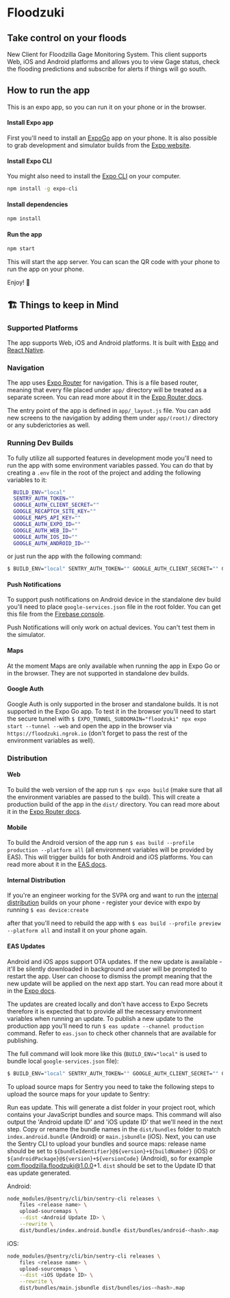 # Floodzuki
## Take control on your floods

New Client for Floodzilla Gage Monitoring System.
This client supports Web, iOS and Android platforms and allows you to view Gage status, check the flooding predictions and subscribe for alerts if things will go south.

## How to run the app

This is an expo app, so you can run it on your phone or in the browser.

#### Install Expo app

First you'll need to install an [ExpoGo](https://expo.dev/client) app on your phone. It is also possible to grab development and simulator builds from the [Expo website](https://expo.dev/accounts/floodzilla-svpa/projects/floodzuki/builds).

#### Install Expo CLI

You might also need to install the [Expo CLI](https://docs.expo.dev/workflow/expo-cli/) on your computer.

```bash
npm install -g expo-cli
```

#### Install dependencies

```bash
npm install
```

#### Run the app

```bash
npm start
```

This will start the app server. You can scan the QR code with your phone to run the app on your phone.

Enjoy! 🥳


## 🏗️ Things to keep in Mind

### Supported Platforms
The app supports Web, iOS and Android platforms. It is built with [Expo](https://expo.dev/) and [React Native](https://reactnative.dev/).

### Navigation
The app uses [Expo Router](https://expo.github.io/router/docs) for navigation. This is a file based router, meaning that every file placed under `app/` directory will be treated as a separate screen. You can read more about it in the [Expo Router docs](https://expo.github.io/router/docs).

The entry point of the app is defined in `app/_layout.js` file. You can add new screens to the navigation by adding them under `app/(root)/` directory or any subderictories as well.

### Running Dev Builds
To fully utilize all supported features in development mode you'll need to run the app with some environment variables passed. You can do that by creating a `.env` file in the root of the project and adding the following variables to it:

```bash
  BUILD_ENV="local"
  SENTRY_AUTH_TOKEN=""
  GOOGLE_AUTH_CLIENT_SECRET=""
  GOOGLE_RECAPTCH_SITE_KEY=""
  GOOGLE_MAPS_API_KEY=""
  GOOGLE_AUTH_EXPO_ID=""
  GOOGLE_AUTH_WEB_ID=""
  GOOGLE_AUTH_IOS_ID=""
  GOOGLE_AUTH_ANDROID_ID=""
```

or just run the app with the following command:

```bash
$ BUILD_ENV="local" SENTRY_AUTH_TOKEN="" GOOGLE_AUTH_CLIENT_SECRET="" GOOGLE_RECAPTCH_SITE_KEY="" GOOGLE_MAPS_API_KEY="" GOOGLE_AUTH_EXPO_ID="" GOOGLE_AUTH_WEB_ID="" GOOGLE_AUTH_IOS_ID="" GOOGLE_AUTH_ANDROID_ID="" npx expo start
```

#### Push Notifications
To support push notifications on Android device in the standalone dev build you'll need to place `google-services.json` file in the root folder. You can get this file from the [Firebase console](https://console.firebase.google.com/).

Push Notifications will only work on actual devices. You can't test them in the simulator.


#### Maps
At the moment Maps are only available when running the app in Expo Go or in the browser. They are not supported in standalone dev builds.

#### Google Auth
Google Auth is only supported in the broser and standalone builds. It is not supported in the Expo Go app. To test it in the browser you'll need to start the secure tunnel with `$ EXPO_TUNNEL_SUBDOMAIN="floodzuki" npx expo start --tunnel --web` and open the app in the browser via `https://floodzuki.ngrok.io` (don't forget to pass the rest of the environment variables as well).


### Distribution

#### Web
To build the web version of the app run `$ npx expo build` (make sure that all the environment variables are passed to the build). This will create a production build of the app in the `dist/` directory. You can read more about it in the [Expo Router docs](https://expo.github.io/router/docs/guides/hosting).

#### Mobile
To build the Android version of the app run `$ eas build --profile production --platform all` (all environment variables will be provided by EAS). This will trigger builds for both Android and iOS platforms. You can read more about it in the [EAS docs](https://docs.expo.dev/build/introduction/).


#### Internal Distribution
If you're an engineer working for the SVPA org and want to run the [internal distribution](https://docs.expo.dev/build/internal-distribution/) builds on your phone - register your device with expo by running
`$ eas device:create` 

after that you'll need to rebuild the app with `$ eas build --profile preview --platform all` and install it on your phone again.

#### EAS Updates
Android and iOS apps support OTA updates. If the new update is awailable - it'll be silently downloaded in background and user will be prompted to restart the app. User can choose to dismiss the prompt meaning that the new update will be applied on the next app start. You can read more about it in the [Expo docs](https://docs.expo.dev/workflow/publishing/).

The updates are created locally and don't have access to Expo Secrets therefore it is expected that to provide all the necessary environment variables when running an update. To publish a new update to the production app you'll need to run `$ eas update --channel production` command. Refer to `eas.json` to check other channels that are available for publishing.

The full command will look more like this (`BUILD_ENV="local"` is used to bundle local `google-services.json` file):
```bash
$ BUILD_ENV="local" SENTRY_AUTH_TOKEN="" GOOGLE_AUTH_CLIENT_SECRET="" GOOGLE_RECAPTCH_SITE_KEY="" GOOGLE_MAPS_API_KEY="" GOOGLE_AUTH_EXPO_ID="" GOOGLE_AUTH_WEB_ID="" GOOGLE_AUTH_IOS_ID="" GOOGLE_AUTH_ANDROID_ID="" eas update --channel production
```

To upload source maps for Sentry you need to take the following steps to upload the source maps for your update to Sentry:

Run eas update. This will generate a dist folder in your project root, which contains your JavaScript bundles and source maps. This command will also output the 'Android update ID' and 'iOS update ID' that we'll need in the next step.
Copy or rename the bundle names in the `dist/bundles` folder to match `index.android.bundle` (Android) or `main.jsbundle` (iOS).
Next, you can use the Sentry CLI to upload your bundles and source maps:
release name should be set to `${bundleIdentifier}@${version}+${buildNumber}` (iOS) or `${androidPackage}@${version}+${versionCode}` (Android), so for example com.floodzilla.floodzuki@1.0.0+1. `dist` should be set to the Update ID that eas update generated.

Android:
```bash
node_modules/@sentry/cli/bin/sentry-cli releases \
    files <release name> \
    upload-sourcemaps \
    --dist <Android Update ID> \
    --rewrite \
    dist/bundles/index.android.bundle dist/bundles/android-<hash>.map
```

iOS:
```bash
node_modules/@sentry/cli/bin/sentry-cli releases \
    files <release name> \
    upload-sourcemaps \
    --dist <iOS Update ID> \
    --rewrite \
    dist/bundles/main.jsbundle dist/bundles/ios-<hash>.map
```
